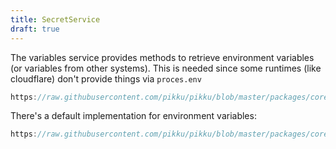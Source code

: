 ```yaml
---
title: SecretService
draft: true
---
```


The variables service provides methods to retrieve environment variables (or variables from other systems). This is needed since some runtimes (like cloudflare) don't provide things via `proces.env`

```typescript reference title="secret-service.ts"
https://raw.githubusercontent.com/pikku/pikku/blob/master/packages/core/src/services/secret-service.ts
```

There's a default implementation for environment variables:

```typescript reference title="local-secrets.ts"
https://raw.githubusercontent.com/pikku/pikku/blob/master/packages/core/src/services/local-secrets.ts
```
